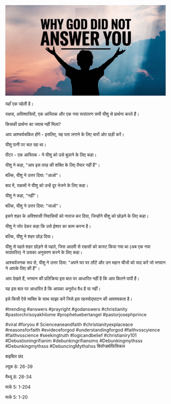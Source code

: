 ![Video cover image](../cover.jpg "cover photo")

यहाँ एक पहेली है।

राक्षस, अविश्वासियों, एक आस्तिक और एक नया रूपांतरण सभी यीशु से प्रार्थना करते हैं।

किसकी प्रार्थना का जवाब नहीं मिला?

आप आश्चर्यचकित होंगे - इसलिए, यह पता लगाने के लिए चारों ओर छड़ी करें।

यीशु पानी पर चल रहा था।

पीटर - एक आस्तिक - ने यीशु को उसे बुलाने के लिए कहा।

यीशु ने कहा, "आप इस तरह की शक्ति के लिए तैयार नहीं हैं"।

बल्कि, यीशु ने उत्तर दिया: "आओ"।

बाद में, राक्षसों ने यीशु को उन्हें दूर भेजने के लिए कहा।

यीशु ने कहा, "नहीं"।

बल्कि, यीशु ने उत्तर दिया: "जाओ"।

इसने शहर के अविश्वासी निवासियों को नाराज कर दिया, जिन्होंने यीशु को छोड़ने के लिए कहा।

यीशु ने जोर देकर कहा कि उसे ईश्वर का काम करना है।

बल्कि, यीशु ने शहर छोड़ दिया।

यीशु से पहले शहर छोड़ने से पहले, जिस आदमी से राक्षसों को कास्ट किया गया था (अब एक नया रूपांतरित) ने उसका अनुसरण करने के लिए कहा।

आश्चर्यजनक रूप से, यीशु ने उत्तर दिया: "अपने घर पर लौटें और उन महान चीजों को याद करें जो भगवान ने आपके लिए की हैं"।

आप देखते हैं, भगवान की प्रतिक्रिया इस बात पर आधारित नहीं है कि आप कितने पापी हैं।

यह इस बात पर आधारित है कि आपका अनुरोध वैध है या नहीं।

इसे किसी ऐसे व्यक्ति के साथ साझा करें जिसे इस रहस्योद्घाटन की आवश्यकता है।

#trending #answers #prayright #godanswers #christianity #pastorchrisoyakhilome #prophetuebertangel #pastorjosephprince

#viral #foryou # Scienceaneandfaith #christianityexplaceace #reasonsforfaith #evideceforgod #understandingforgod #faithvsscyience #faithvsscience #seekingtruth #logicandbelief #christianiry101 #Debustioningrifianim #debunkingrifiansims #Debunkingmythsss #Debunkingmythsss #DebuncingMythshss बियॉन्डथेफिसिकल

बाइबिल छंद  

ल्यूक 8: 26-39

मैथ्यू 8: 28-34

मार्क 5: 1-204

मार्क 5: 1-20